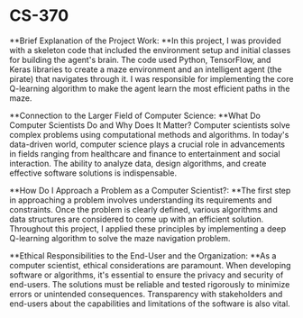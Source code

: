 # CS-370

**Brief Explanation of the Project Work:
**In this project, I was provided with a skeleton code that included the environment setup and initial classes for building the agent's brain. The code used Python, TensorFlow, and Keras libraries to create a maze environment and an intelligent agent (the pirate) that navigates through it. I was responsible for implementing the core Q-learning algorithm to make the agent learn the most efficient paths in the maze.

**Connection to the Larger Field of Computer Science:
**What Do Computer Scientists Do and Why Does It Matter?
Computer scientists solve complex problems using computational methods and algorithms. In today's data-driven world, computer science plays a crucial role in advancements in fields ranging from healthcare and finance to entertainment and social interaction. The ability to analyze data, design algorithms, and create effective software solutions is indispensable.

**How Do I Approach a Problem as a Computer Scientist?:
**The first step in approaching a problem involves understanding its requirements and constraints. Once the problem is clearly defined, various algorithms and data structures are considered to come up with an efficient solution. Throughout this project, I applied these principles by implementing a deep Q-learning algorithm to solve the maze navigation problem.

**Ethical Responsibilities to the End-User and the Organization:
**As a computer scientist, ethical considerations are paramount. When developing software or algorithms, it's essential to ensure the privacy and security of end-users. The solutions must be reliable and tested rigorously to minimize errors or unintended consequences. Transparency with stakeholders and end-users about the capabilities and limitations of the software is also vital.
